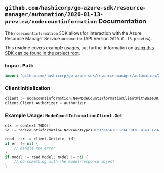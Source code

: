 
## `github.com/hashicorp/go-azure-sdk/resource-manager/automation/2020-01-13-preview/nodecountinformation` Documentation

The `nodecountinformation` SDK allows for interaction with the Azure Resource Manager Service `automation` (API Version `2020-01-13-preview`).

This readme covers example usages, but further information on [using this SDK can be found in the project root](https://github.com/hashicorp/go-azure-sdk/tree/main/docs).

### Import Path

```go
import "github.com/hashicorp/go-azure-sdk/resource-manager/automation/2020-01-13-preview/nodecountinformation"
```


### Client Initialization

```go
client := nodecountinformation.NewNodeCountInformationClientWithBaseURI("https://management.azure.com")
client.Client.Authorizer = authorizer
```


### Example Usage: `NodeCountInformationClient.Get`

```go
ctx := context.TODO()
id := nodecountinformation.NewCountTypeID("12345678-1234-9876-4563-123456789012", "example-resource-group", "automationAccountValue", "example")

read, err := client.Get(ctx, id)
if err != nil {
	// handle the error
}
if model := read.Model; model != nil {
	// do something with the model/response object
}
```
